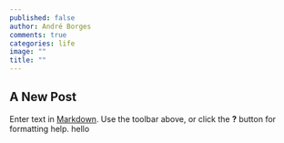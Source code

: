 ```yaml
---
published: false
author: André Borges
comments: true
categories: life
image: ""
title: ""
---
```


## A New Post

Enter text in [Markdown](http://daringfireball.net/projects/markdown/). Use the toolbar above, or click the **?** button for formatting help.
hello
